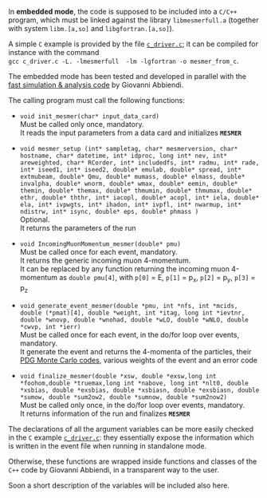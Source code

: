 In **embedded mode**, the code is supposed to be included into a `C/C++` program, which must be linked against the library `libmesmerfull.a` (together with system `libm.[a,so]` and `libgfortran.[a,so]`).

A simple `C` example is provided by the file [`c_driver.c`](c_driver.c); it can be compiled for instance with the command  
`gcc c_driver.c -L. -lmesmerfull  -lm -lgfortran -o mesmer_from_c`.

The embedded mode has been tested and developed in parallel with the [fast simulation & analysis code](https://gitlab.cern.ch/muesli/nlo-mc/mue/-/tree/master/writer) by Giovanni Abbiendi.

The calling program must call the following functions:

* `void init_mesmer(char* input_data_card)`  
Must be called only once, mandatory.  
It reads the input parameters from a data card and initializes **`MESMER`**

* `void mesmer_setup
    (int* sampletag,
     char* mesmerversion,
     char* hostname,
     char* datetime,
     int* idproc,
     long int* nev,
     int* areweighted,
     char* RCorder,
     int* includedfs,
     int* radmu,
     int* rade,
     int* iseed1,
     int* iseed2,
     double* emulab,
     double* spread,
     int* extmubeam,
     double* Qmu,
     double* mumass,
     double* elmass,
     double* invalpha,
     double* wnorm,
     double* wmax,
     double* eemin,
     double* themin,
     double* themax,
     double* thmumin,
     double* thmumax,
     double* ethr,
     double* ththr,
     int* iacopl,
     double* acopl,
     int* iela,
     double* ela,
     int* ivpwgts,
     int* ihadon,
     int* ivpfl,
     int* nwarmup,
     int* ndistrw,
     int* isync,
     double* eps,
     double* phmass
     )`  
     Optional.  
     It returns the parameters of the run

* `void IncomingMuonMomentum_mesmer(double* pmu)`  
Must be called once for each event, mandatory.  
It returns the generic incoming muon 4-momentum.  
It can be replaced by any function returning the incoming muon 4-momentum as `double pmu[4]`, with `p[0]` = E, `p[1]` = p<sub>x</sub>, `p[2]` = p<sub>y</sub>,  `p[3]` = p<sub>z</sub>

* `void generate_event_mesmer(double *pmu, int *nfs, int *mcids, double (*pmat)[4], double *weight,
				    int *itag, long int *ievtnr, double *wnovp, double *wnohad, double *wLO,
				    double *wNLO, double *cwvp, int *ierr)`  
Must be called once for each event, in the do/for loop over events, mandatory.  
It generate the event and returns the 4-momenta of the particles, their [PDG Monte Carlo codes](https://pdg.lbl.gov/2021/web/viewer.html?file=%2F2021/reviews/rpp2020-rev-monte-carlo-numbering.pdf), various weights of the event and an error code

* `void finalize_mesmer(double *xsw, double *exsw,long int *foohom,double *truemax,long int *nabove,
			       long int *nlt0, double *xsbias, double *exsbias, double *xsbiasn,
			       double *exsbiasn, double *sumow, double *sum2ow2,
			       double *sumnow, double *sum2now2)`  
Must be called only once, in the do/for loop over events, mandatory.  
It returns information of the run and finalizes **`MESMER`**

The declarations of all the argument variables can be more easily checked in the `C` example [`c_driver.c`](c_driver.c): they essentially expose the information which is written in the event file when running in standalone mode.  

Otherwise, these functions are wrapped inside functions and classes of the `C++` code by Giovanni Abbiendi, in a transparent way to the user.

Soon a short description of the variables will be included also here.